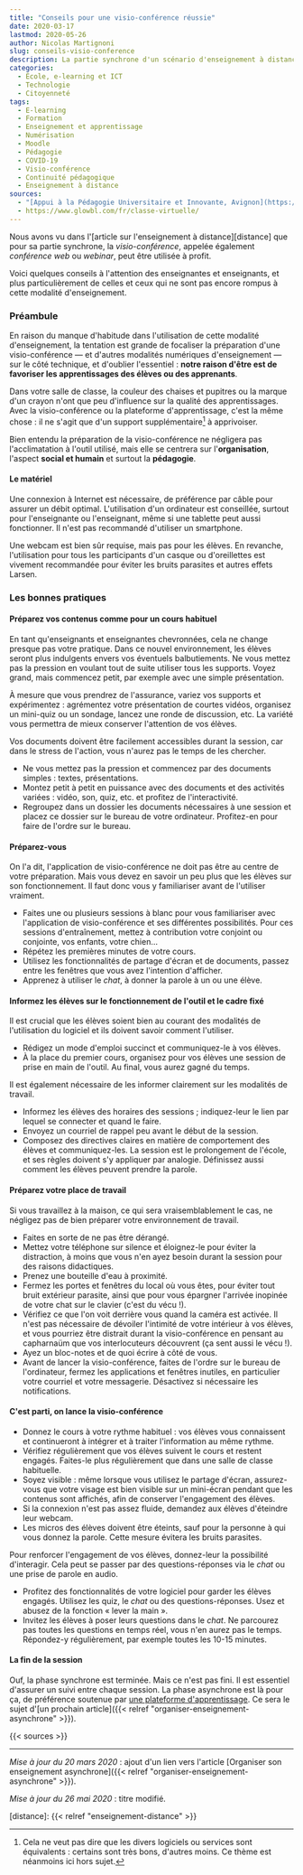 ```yaml
---
title: "Conseils pour une visio-conférence réussie"
date: 2020-03-17
lastmod: 2020-05-26
author: Nicolas Martignoni
slug: conseils-visio-conference
description: La partie synchrone d'un scénario d'enseignement à distance peut être mise en œuvre à l'aide de la visio-conférence. Cet article donne quelques conseils à suivre pour une visio-conférence réussie.
categories:
  - École, e-learning et ICT
  - Technologie
  - Citoyenneté
tags:
  - E-learning
  - Formation
  - Enseignement et apprentissage
  - Numérisation
  - Moodle
  - Pédagogie
  - COVID-19
  - Visio-conférence
  - Continuité pédagogique
  - Enseignement à distance
sources:
  - "[Appui à la Pédagogie Universitaire et Innovante, Avignon](https://apui.univ-avignon.fr/enseigner-a-distance/)"
  - https://www.glowbl.com/fr/classe-virtuelle/
---
```

Nous avons vu dans l'[article sur l'enseignement à distance][distance] que pour sa partie synchrone, la _visio-conférence_, appelée également _conférence web_ ou _webinar_, peut être utilisée à profit.

Voici quelques conseils à l'attention des enseignantes et enseignants, et plus particulièrement de celles et ceux qui ne sont pas encore rompus à cette modalité d'enseignement.

<!--more-->

### Préambule

En raison du manque d'habitude dans l'utilisation de cette modalité d'enseignement, la tentation est grande de focaliser la préparation d'une visio-conférence — et d'autres modalités numériques d'enseignement — sur le côté technique, et d'oublier l'essentiel : __notre raison d'être est de favoriser les apprentissages des élèves ou des apprenants__.

Dans votre salle de classe, la couleur des chaises et pupitres ou la marque d'un crayon n'ont que peu d'influence sur la qualité des apprentissages. Avec la visio-conférence ou la plateforme d'apprentissage, c'est la même chose : il ne s'agit que d'un support supplémentaire[^1] à apprivoiser.

Bien entendu la préparation de la visio-conférence ne négligera pas l'acclimatation à l'outil utilisé, mais elle se centrera sur l'__organisation__, l'aspect __social et humain__ et surtout la __pédagogie__.

#### Le matériel

Une connexion à Internet est nécessaire, de préférence par câble pour assurer un débit optimal. L'utilisation d'un ordinateur est conseillée, surtout pour l'enseignante ou l'enseignant, même si une tablette peut aussi fonctionner. Il n'est pas recommandé d'utiliser un smartphone.

Une webcam est bien sûr requise, mais pas pour les élèves. En revanche, l'utilisation pour tous les participants d'un casque ou d'oreillettes est vivement recommandée pour éviter les bruits parasites et autres effets Larsen.

### Les bonnes pratiques

#### Préparez vos contenus comme pour un cours habituel

En tant qu'enseignants et enseignantes chevronnées, cela ne change presque pas votre pratique. Dans ce nouvel environnement, les élèves seront plus indulgents envers vos éventuels balbutiements. Ne vous mettez pas la pression en voulant tout de suite utiliser tous les supports. Voyez grand, mais commencez petit, par exemple avec une simple présentation.

À mesure que vous prendrez de l'assurance, variez vos supports et expérimentez : agrémentez votre présentation de courtes vidéos, organisez un mini-quiz ou un sondage, lancez une ronde de discussion, etc. La variété vous permettra de mieux conserver l'attention de vos élèves.

Vos documents doivent être facilement accessibles durant la session, car dans le stress de l'action, vous n'aurez pas le temps de les chercher.

- Ne vous mettez pas la pression et commencez par des documents simples : textes, présentations.
- Montez petit à petit en puissance avec des documents et des activités variées : vidéo, son, quiz, etc. et profitez de l'interactivité.
- Regroupez dans un dossier les documents nécessaires à une session et placez ce dossier sur le bureau de votre ordinateur. Profitez-en pour faire de l'ordre sur le bureau.

#### Préparez-vous

On l'a dit, l'application de visio-conférence ne doit pas être au centre de votre préparation. Mais vous devez en savoir un peu plus que les élèves sur son fonctionnement. Il faut donc vous y familiariser avant de l'utiliser vraiment.

- Faites une ou plusieurs sessions à blanc pour vous familiariser avec l'application de visio-conférence et ses différentes possibilités. Pour ces sessions d'entraînement, mettez à contribution votre conjoint ou conjointe, vos enfants, votre chien…
- Répétez les premières minutes de votre cours.
- Utilisez les fonctionnalités de partage d'écran et de documents, passez entre les fenêtres que vous avez l'intention d'afficher.
- Apprenez à utiliser le _chat_, à donner la parole à un ou une élève.

#### Informez les élèves sur le fonctionnement de l'outil et le cadre fixé

Il est crucial que les élèves soient bien au courant des modalités de l'utilisation du logiciel et ils doivent savoir comment l'utiliser.

- Rédigez un mode d'emploi succinct et communiquez-le à vos élèves.
- À la place du premier cours, organisez pour vos élèves une session de prise en main de l'outil. Au final, vous aurez gagné du temps.

Il est également nécessaire de les informer clairement sur les modalités de travail.

- Informez les élèves des horaires des sessions ; indiquez-leur le lien par lequel se connecter et quand le faire.
- Envoyez un courriel de rappel peu avant le début de la session.
- Composez des directives claires en matière de comportement des élèves et communiquez-les. La session est le prolongement de l'école, et ses règles doivent s'y appliquer par analogie. Définissez aussi comment les élèves peuvent prendre la parole.

#### Préparez votre place de travail

Si vous travaillez à la maison, ce qui sera vraisemblablement le cas, ne négligez pas de bien préparer votre environnement de travail.

- Faites en sorte de ne pas être dérangé.
- Mettez votre téléphone sur silence et éloignez-le pour éviter la distraction, à moins que vous n'en ayez besoin durant la session pour des raisons didactiques.
- Prenez une bouteille d'eau à proximité.
- Fermez les portes et fenêtres du local où vous êtes, pour éviter tout bruit extérieur parasite, ainsi que pour vous épargner l'arrivée inopinée de votre chat sur le clavier (c'est du vécu !).
- Vérifiez ce que l'on voit derrière vous quand la caméra est activée. Il n'est pas nécessaire de dévoiler l'intimité de votre intérieur à vos élèves, et vous pourriez être distrait durant la visio-conférence en pensant au capharnaüm que vos interlocuteurs découvrent (ça sent aussi le vécu !).
- Ayez un bloc-notes et de quoi écrire à côté de vous.
- Avant de lancer la visio-conférence, faites de l'ordre sur le bureau de l'ordinateur, fermez les applications et fenêtres inutiles, en particulier votre courriel et votre messagerie. Désactivez si nécessaire les notifications.

#### C'est parti, on lance la visio-conférence

- Donnez le cours à votre rythme habituel : vos élèves vous connaissent et continueront à intégrer et à traiter l'information au même rythme.
- Vérifiez régulièrement que vos élèves suivent le cours et restent engagés. Faites-le plus régulièrement que dans une salle de classe habituelle.
- Soyez visible : même lorsque vous utilisez le partage d'écran, assurez-vous que votre visage est bien visible sur un mini-écran pendant que les contenus sont affichés, afin de conserver l'engagement des élèves.
- Si la connexion n'est pas assez fluide, demandez aux élèves d'éteindre leur webcam.
- Les micros des élèves doivent être éteints, sauf pour la personne à qui vous donnez la parole. Cette mesure évitera les bruits parasites.

Pour renforcer l'engagement de vos élèves, donnez-leur la possibilité d'interagir. Cela peut se passer par des questions-réponses via le _chat_ ou une prise de parole en audio.

- Profitez des fonctionnalités de votre logiciel pour garder les élèves engagés. Utilisez les quiz, le _chat_ ou des questions-réponses. Usez et abusez de la fonction « lever la main ».
- Invitez les élèves à poser leurs questions dans le _chat_. Ne parcourez pas toutes les questions en temps réel, vous n'en aurez pas le temps. Répondez-y régulièrement, par exemple toutes les 10-15 minutes.

#### La fin de la session

Ouf, la phase synchrone est terminée. Mais ce n'est pas fini. Il est essentiel d'assurer un suivi entre chaque session. La phase asynchrone est là pour ça, de préférence soutenue par [une plateforme d'apprentissage](https://moodle.org/). Ce sera le sujet d'[un prochain article]({{< relref "organiser-enseignement-asynchrone" >}}).

{{< sources >}}

----

_Mise à jour du 20 mars 2020_ : ajout d'un lien vers l'article [Organiser son enseignement asynchrone]({{< relref "organiser-enseignement-asynchrone" >}}).

_Mise à jour du 26 mai 2020_ : titre modifié.

  [^1]: Cela ne veut pas dire que les divers logiciels ou services sont équivalents : certains sont très bons, d'autres moins. Ce thème est néanmoins ici hors sujet.

  [distance]: {{< relref "enseignement-distance" >}}
